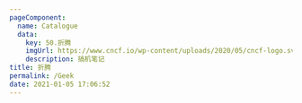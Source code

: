```yaml
---
pageComponent: 
  name: Catalogue
  data: 
    key: 50.折腾
    imgUrl: https://www.cncf.io/wp-content/uploads/2020/05/cncf-logo.svg
    description: 搞机笔记
title: 折腾
permalink: /Geek
date: 2021-01-05 17:06:52
---
```

